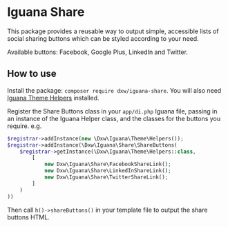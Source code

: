 # Iguana Share

This package provides a reusable way to output simple, accessible lists of social sharing buttons which can be styled according to your need.

Available buttons: Facebook, Google Plus, LinkedIn and Twitter.

## How to use

Install the package: `composer require dxw/iguana-share`. You will also need [Iguana Theme Helpers](https://github.com/dxw/iguana-theme) installed.

Register the Share Buttons class in your `app/di.php` Iguana file, passing in an instance of the Iguana Helper class, and the classes for the buttons you require. e.g.

```php
$registrar->addInstance(new \Dxw\Iguana\Theme\Helpers());
$registrar->addInstance(\Dxw\Iguana\Share\ShareButtons(
	$registrar->getInstance(\Dxw\Iguana\Theme\Helpers::class,
		[
			new Dxw\Iguana\Share\FacebookShareLink();
			new Dxw\Iguana\Share\LinkedInShareLink();
			new Dxw\Iguana\Share\TwitterShareLink();
		]
	)
))
```

Then call `h()->shareButtons()` in your template file to output the share buttons HTML.
